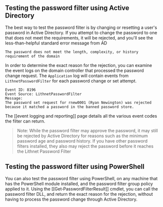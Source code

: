 ## Testing the password filter using Active Directory
The best way to test the password filter is by changing or resetting a user's password in Active Directory. If you attempt to change the password to one that does not meet the requirements, it will be rejected, and you'll see the less-than-helpful standard error message from AD
```
The password does not meet the length, complexity, or history requirement of the domain
```

In order to determine the exact reason for the rejection, you can examine the event logs on the domain controller that processed the password change request. The `Application` log will contain events from `LithnetPasswordFilter` for each password change or set attempt.

```
Event ID: 8196
Event Source: LithnetPasswordFilter
Message:
The password set request for rnew0001 (Ryan Newington) was rejected because it matched a password in the banned password store.
```

The [[event logging and reporting]] page details all the various event codes the filter can return.

> Note: While the password filter may approve the password, it may still be rejected by Active Directory for reasons such as the minimum password age and password history. If you have other password filters installed, they also may reject the password before it reaches the Lithnet Password Filter

## Testing the password filter using PowerShell
You can also test the password filter using PowerShell, on any machine that has the PowerShell module installed, and the password filter group policy applied to it. Using the [[Get‐PasswordFilterResult]] cmdlet, you can call the password filter DLL, and return the exact reason for the rejection, without having to process the password change through Active Directory. 
